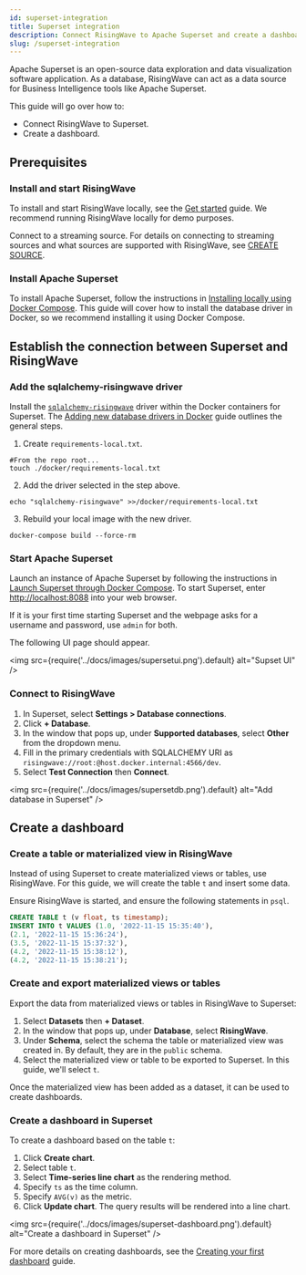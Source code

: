 ```yaml
---
id: superset-integration
title: Superset integration
description: Connect RisingWave to Apache Superset and create a dashboard.
slug: /superset-integration
---
```


Apache Superset is an open-source data exploration and data visualization software application. As a database, RisingWave can act as a data source for Business Intelligence tools like Apache Superset.

This guide will go over how to:
* Connect RisingWave to Superset.
* Create a dashboard.

## Prerequisites

### Install and start RisingWave

To install and start RisingWave locally, see the [Get started](..//docs/get-started.md) guide. We recommend running RisingWave locally for demo purposes.

Connect to a streaming source. For details on connecting to streaming sources and what sources are supported with RisingWave, see [CREATE SOURCE](../docs/sql/commands/sql-create-source.md).

### Install Apache Superset

To install Apache Superset, follow the instructions in [Installing locally using Docker Compose](https://superset.apache.org/docs/installation/installing-superset-using-docker-compose#installing-superset-locally-using-docker-compose). This guide will cover how to install the database driver in Docker, so we recommend installing it using Docker Compose.

## Establish the connection between Superset and RisingWave

### Add the sqlalchemy-risingwave driver

Install the [`sqlalchemy-risingwave`](https://pypi.org/project/sqlalchemy-risingwave/) driver within the Docker containers for Superset. The [Adding new database drivers in Docker](https://superset.apache.org/docs/databases/docker-add-drivers/#2-install-mysql-driver) guide outlines the general steps. 

1. Create `requirements-local.txt`.
```shell
#From the repo root...
touch ./docker/requirements-local.txt
```

2. Add the driver selected in the step above.
```shell
echo "sqlalchemy-risingwave" >>/docker/requirements-local.txt
```

3. Rebuild your local image with the new driver.
```shell
docker-compose build --force-rm
```

### Start Apache Superset

Launch an instance of Apache Superset by following the instructions in [Launch Superset through Docker Compose](https://superset.apache.org/docs/installation/installing-superset-using-docker-compose#3-launch-superset-through-docker-compose). To start Superset, enter <http://localhost:8088> into your web browser. 

If it is your first time starting Superset and the webpage asks for a username and password, use `admin` for both.

The following UI page should appear.

<img
  src={require('../docs/images/supersetui.png').default}
  alt="Supset UI"
/>

### Connect to RisingWave

1. In Superset, select **Settings > Database connections**. 
2. Click **+ Database**.
3. In the window that pops up, under **Supported databases**, select **Other** from the dropdown menu.
4. Fill in the primary credentials with SQLALCHEMY URI as `risingwave://root:@host.docker.internal:4566/dev`.
5. Select **Test Connection** then **Connect**.

<img
  src={require('../docs/images/supersetdb.png').default}
  alt="Add database in Superset"
/>

## Create a dashboard

### Create a table or materialized view in RisingWave

Instead of using Superset to create materialized views or tables, use RisingWave. For this guide, we will create the table `t` and insert some data.

Ensure RisingWave is started, and ensure the following statements in `psql`.

```sql
CREATE TABLE t (v float, ts timestamp);
INSERT INTO t VALUES (1.0, '2022-11-15 15:35:40'),
(2.1, '2022-11-15 15:36:24'),
(3.5, '2022-11-15 15:37:32'),
(4.2, '2022-11-15 15:38:12'),
(4.2, '2022-11-15 15:38:21');
```

### Create and export materialized views or tables

Export the data from materialized views or tables in RisingWave to Superset:

1. Select **Datasets** then **+ Dataset**.
2. In the window that pops up, under **Database**, select **RisingWave**.
3. Under **Schema**, select the schema the table or materialized view was created in. By default, they are in the `public` schema.
4. Select the materialized view or table to be exported to Superset. In this guide, we'll select `t`.

Once the materialized view has been added as a dataset, it can be used to create dashboards.

### Create a dashboard in Superset

To create a dashboard based on the table `t`:
1. Click **Create chart**.
2. Select table `t`.
3. Select **Time-series line chart** as the rendering method.
4. Specify `ts` as the time column.
5. Specify `AVG(v)` as the metric.
6. Click **Update chart**. The query results will be rendered into a line chart.

<img
  src={require('../docs/images/superset-dashboard.png').default}
  alt="Create a dashboard in Superset"
/>

For more details on creating dashboards, see the [Creating your first dashboard](https://superset.apache.org/docs/creating-charts-dashboards/creating-your-first-dashboard#creating-charts-in-explore-view) guide. 
